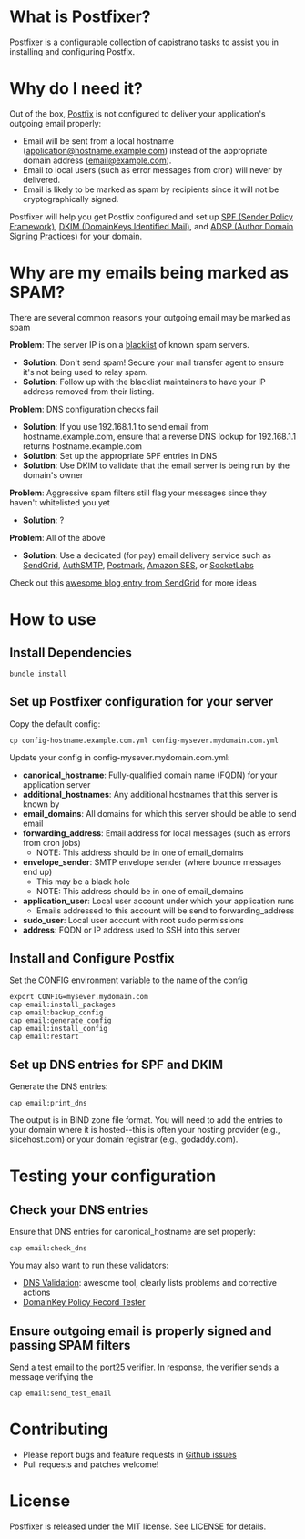 # What is Postfixer?

Postfixer is a configurable collection of capistrano tasks to assist you in installing and configuring Postfix.

# Why do I need it?

Out of the box, [Postfix][Postfix] is not configured to deliver your application's outgoing email properly:

* Email will be sent from a local hostname (application@hostname.example.com) instead of the appropriate domain address (email@example.com).
* Email to local users (such as error messages from cron) will never by delivered.
* Email is likely to be marked as spam by recipients since it will not be cryptographically signed.

Postfixer will help you get Postfix configured and set up [SPF (Sender Policy Framework)][SPF], [DKIM (DomainKeys Identified Mail)][DKIM], and [ADSP (Author Domain Signing Practices)][ADSP] for your domain.

# Why are my emails being marked as SPAM?

There are several common reasons your outgoing email may be marked as spam

__Problem__: The server IP is on a [blacklist][DNSBL Lookup] of known spam servers.

* __Solution__: Don't send spam!  Secure your mail transfer agent to ensure it's not being used to relay spam.
* __Solution__: Follow up with the blacklist maintainers to have your IP address removed from their listing.

__Problem__: DNS configuration checks fail

* __Solution__: If you use 192.168.1.1 to send email from hostname.example.com, ensure that a reverse DNS lookup for 192.168.1.1 returns hostname.example.com
* __Solution__: Set up the appropriate SPF entries in DNS
* __Solution__: Use DKIM to validate that the email server is being run by the domain's owner

__Problem__: Aggressive spam filters still flag your messages since they haven't whitelisted you yet

* __Solution__: ?

__Problem__: All of the above

* __Solution__: Use a dedicated (for pay) email delivery service such as [SendGrid][SendGrid], [AuthSMTP][AuthSMTP], [Postmark][Postmark], [Amazon SES][Amazon SES], or [SocketLabs][SocketLabs]

Check out this [awesome blog entry from SendGrid](http://blog.sendgrid.com/10-tips-to-keep-email-out-of-the-spam-folder/) for more ideas

# How to use

## Install Dependencies

    bundle install

## Set up Postfixer configuration for your server

Copy the default config:

    cp config-hostname.example.com.yml config-mysever.mydomain.com.yml

Update your config in config-mysever.mydomain.com.yml:

* __canonical\_hostname__: Fully-qualified domain name (FQDN) for your application server
* __additional\_hostnames__: Any additional hostnames that this server is known by
* __email\_domains__: All domains for which this server should be able to send email
* __forwarding\_address__: Email address for local messages (such as errors from cron jobs)
  * NOTE: This address should be in one of email\_domains
* __envelope\_sender__: SMTP envelope sender (where bounce messages end up)
  * This may be a black hole
  * NOTE: This address should be in one of email\_domains
* __application\_user__: Local user account under which your application runs
  * Emails addressed to this account will be send to forwarding\_address
* __sudo\_user__: Local user account with root sudo permissions
* __address__: FQDN or IP address used to SSH into this server

## Install and Configure Postfix

Set the CONFIG environment variable to the name of the config 

    export CONFIG=mysever.mydomain.com
    cap email:install_packages
    cap email:backup_config
    cap email:generate_config
    cap email:install_config
    cap email:restart

## Set up DNS entries for SPF and DKIM

Generate the DNS entries:

    cap email:print_dns

The output is in BIND zone file format.  You will need to add the entries to your domain where it is hosted--this is often your hosting provider (e.g., slicehost.com) or your domain registrar (e.g., godaddy.com).

# Testing your configuration

## Check your DNS entries

Ensure that DNS entries for canonical_hostname are set properly:

    cap email:check_dns

You may also want to run these validators:

* [DNS Validation](http://www.dnsvalidation.com/): awesome tool, clearly lists problems and corrective actions
* [DomainKey Policy Record Tester](http://domainkeys.sourceforge.net/policycheck.html)

## Ensure outgoing email is properly signed and passing SPAM filters

Send a test email to the [port25 verifier](http://www.port25.com/domainkeys/).  In response, the verifier sends a message verifying the 

    cap email:send_test_email

# Contributing

* Please report bugs and feature requests in [Github issues](http://github.com/sumbach/postfixer/issues)
* Pull requests and patches welcome!

# License

Postfixer is released under the MIT license.  See LICENSE for details.


[SMTP Tarpits]: http://en.wikipedia.org/wiki/Tarpit_%28networking%29#SMTP_tarpits
[DNSBL]: http://en.wikipedia.org/wiki/DNSBL "DNSBL (DNS Blackhole List)"
[DNSBL Lookup]: http://www.mxtoolbox.com/blacklists.aspx
[Postfix]: http://www.postfix.org/
[Postfix configuration]: http://www.postfix.org/documentation.html
[SPF]: http://www.openspf.org/
[DKIM]: http://www.dkim.org/
[ADSP]: http://en.wikipedia.org/wiki/Author_Domain_Signing_Practices
[DKIM-milter]: http://www.sendmail.com/sm/wp/dkim/
[DKIM-milter configuration]: http://www.elandsys.com/resources/sendmail/dkim.html
[SendGrid]: http://sendgrid.com/
[AuthSMTP]: http://www.authsmtp.com/
[Postmark]: http://postmarkapp.com/
[Amazon SES]: http://aws.amazon.com/ses/
[SocketLabs]: http://socketlabs.com/
